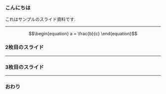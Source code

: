 ### こんにちは
これはサンプルのスライド資料です.

---
```math
\begin{equation}
a = \frac{b}{c}
\end{equation}
```
### 2枚目のスライド

---
### 3枚目のスライド
---

### おわり
